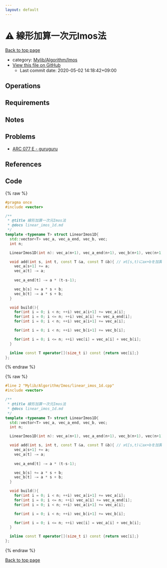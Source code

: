 ```yaml
---
layout: default
---
```


<!-- mathjax config similar to math.stackexchange -->
<script type="text/javascript" async
  src="https://cdnjs.cloudflare.com/ajax/libs/mathjax/2.7.5/MathJax.js?config=TeX-MML-AM_CHTML">
</script>
<script type="text/x-mathjax-config">
  MathJax.Hub.Config({
    TeX: { equationNumbers: { autoNumber: "AMS" }},
    tex2jax: {
      inlineMath: [ ['$','$'] ],
      processEscapes: true
    },
    "HTML-CSS": { matchFontHeight: false },
    displayAlign: "left",
    displayIndent: "2em"
  });
</script>

<script type="text/javascript" src="https://cdnjs.cloudflare.com/ajax/libs/jquery/3.4.1/jquery.min.js"></script>
<script src="https://cdn.jsdelivr.net/npm/jquery-balloon-js@1.1.2/jquery.balloon.min.js" integrity="sha256-ZEYs9VrgAeNuPvs15E39OsyOJaIkXEEt10fzxJ20+2I=" crossorigin="anonymous"></script>
<script type="text/javascript" src="../../../../assets/js/copy-button.js"></script>
<link rel="stylesheet" href="../../../../assets/css/copy-button.css" />


# :warning: 線形加算一次元Imos法

<a href="../../../../index.html">Back to top page</a>

* category: <a href="../../../../index.html#6dc6d5a2cac82b39a08fd9ff32ab6e48">Mylib/Algorithm/Imos</a>
* <a href="{{ site.github.repository_url }}/blob/master/Mylib/Algorithm/Imos/linear_imos_1d.cpp">View this file on GitHub</a>
    - Last commit date: 2020-05-02 14:18:42+09:00




## Operations

## Requirements

## Notes

## Problems

- [ARC 077 E - guruguru](https://atcoder.jp/contests/arc077/tasks/arc077_c)

## References



## Code

<a id="unbundled"></a>
{% raw %}
```cpp
#pragma once
#include <vector>

/**
 * @title 線形加算一次元Imos法
 * @docs linear_imos_1d.md
 */
template <typename T> struct LinearImos1D{
  std::vector<T> vec_a, vec_a_end, vec_b, vec;
  int n;

  LinearImos1D(int n): vec_a(n+1), vec_a_end(n+1), vec_b(n+1), vec(n+1), n(n){}

  void add(int s, int t, const T &a, const T &b){ // x∈[s,t)にax+bを加算する。
    vec_a[s+1] += a;
    vec_a[t] -= a;
    
    vec_a_end[t] -= a * (t-s-1);

    vec_b[s] += a * s + b;
    vec_b[t] -= a * s + b;
  }

  void build(){
    for(int i = 0; i < n; ++i) vec_a[i+1] += vec_a[i];
    for(int i = 0; i <= n; ++i) vec_a[i] += vec_a_end[i];
    for(int i = 0; i < n; ++i) vec_a[i+1] += vec_a[i];

    for(int i = 0; i < n; ++i) vec_b[i+1] += vec_b[i];

    for(int i = 0; i <= n; ++i) vec[i] = vec_a[i] + vec_b[i];
  }

  inline const T operator[](size_t i) const {return vec[i];}
};

```
{% endraw %}

<a id="bundled"></a>
{% raw %}
```cpp
#line 2 "Mylib/Algorithm/Imos/linear_imos_1d.cpp"
#include <vector>

/**
 * @title 線形加算一次元Imos法
 * @docs linear_imos_1d.md
 */
template <typename T> struct LinearImos1D{
  std::vector<T> vec_a, vec_a_end, vec_b, vec;
  int n;

  LinearImos1D(int n): vec_a(n+1), vec_a_end(n+1), vec_b(n+1), vec(n+1), n(n){}

  void add(int s, int t, const T &a, const T &b){ // x∈[s,t)にax+bを加算する。
    vec_a[s+1] += a;
    vec_a[t] -= a;
    
    vec_a_end[t] -= a * (t-s-1);

    vec_b[s] += a * s + b;
    vec_b[t] -= a * s + b;
  }

  void build(){
    for(int i = 0; i < n; ++i) vec_a[i+1] += vec_a[i];
    for(int i = 0; i <= n; ++i) vec_a[i] += vec_a_end[i];
    for(int i = 0; i < n; ++i) vec_a[i+1] += vec_a[i];

    for(int i = 0; i < n; ++i) vec_b[i+1] += vec_b[i];

    for(int i = 0; i <= n; ++i) vec[i] = vec_a[i] + vec_b[i];
  }

  inline const T operator[](size_t i) const {return vec[i];}
};

```
{% endraw %}

<a href="../../../../index.html">Back to top page</a>

